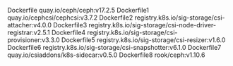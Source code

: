 Dockerfile quay.io/ceph/ceph:v17.2.5
Dockerfile1 quay.io/cephcsi/cephcsi:v3.7.2
Dockerfile2 registry.k8s.io/sig-storage/csi-attacher:v4.0.0
Dockerfile3 registry.k8s.io/sig-storage/csi-node-driver-registrar:v2.5.1
Dockerfile4 registry.k8s.io/sig-storage/csi-provisioner:v3.3.0
Dockerfile5 registry.k8s.io/sig-storage/csi-resizer:v1.6.0
Dockerfile6 registry.k8s.io/sig-storage/csi-snapshotter:v6.1.0
Dockerfile7 quay.io/csiaddons/k8s-sidecar:v0.5.0
Dockerfile8 rook/ceph:v1.10.6
